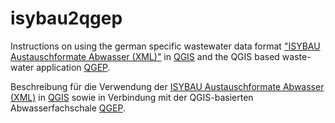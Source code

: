 # isybau2qgep

Instructions on using the german specific wastewater data format ["ISYBAU Austauschformate Abwasser (XML)"](http://www.arbeitshilfen-abwasser.de/html/A7ISYBAU_ATF_XML.html) in [QGIS](https://qgis.org) and the QGIS based waste-water application [QGEP](https://github.com/QGEP/QGEP).

Beschreibung für die Verwendung der [ISYBAU Austauschformate Abwasser (XML)](http://www.arbeitshilfen-abwasser.de/html/A7ISYBAU_ATF_XML.html) in [QGIS](https://qgis.org) sowie in Verbindung mit der QGIS-basierten Abwasserfachschale [QGEP](https://github.com/QGEP/QGEP).
